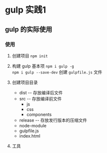 # gulp 实践1

## gulp 的实际使用

### 使用

1. 创建项目 `npm init`
2. 构建 gulp 基本项
    `npm i gulp -g`  
    `npm i gulp --save-dev`
    创建 `gulpfile.js` 文件
3. 创建项目目录

    - dist -- 存放编译后文件
    - src -- 存放编译前文件
        - js
        - css
        - components
    - release -- 存放发行版本的压缩文件
    - node-module
    - gulpfile.js
    - index.html
4. 工具